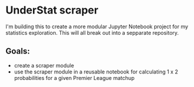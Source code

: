 # UnderStat scraper

I'm building this to create a more modular Jupyter Notebook project for my statistics exploration. This will all break out into a sepparate repository.

## Goals:

- create a scraper module
- use the scraper module in a reusable notebook for calculating 1 x 2 probabilities for a given Premier League matchup